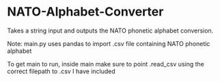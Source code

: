 # NATO-Alphabet-Converter
Takes a string input and outputs the NATO phonetic alphabet conversion.

Note: main.py uses pandas to import .csv file containing NATO phonetic alphabet

To get main to run, inside main make sure to point .read_csv using the correct filepath to .csv I have included
